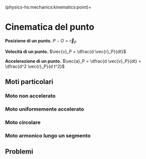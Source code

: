 (physics-hs:mechanics:kinematics:point)=
# Cinematica del punto

**Posizione di un punto.** $P - O = \vec{r}_P$

**Velocità di un punto.** $\vec{v}_P = \dfrac{d \vec{r}_P}{dt}$

**Accelerazione di un punto.** $\vec{a}_P = \dfrac{d \vec{v}_P}{dt} = \dfrac{d^2 \vec{r}_P}{d t^2}$

## Moti particolari
### Moto non accelerato
### Moto uniformemente accelerato
### Moto circolare
### Moto armonico lungo un segmento

## Problemi



